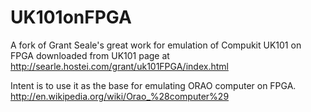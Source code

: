 # UK101onFPGA

A fork of Grant Seale's great work
for emulation of Compukit UK101 on FPGA
downloaded from UK101 page at http://searle.hostei.com/grant/uk101FPGA/index.html

Intent is to use it as the base for emulating
ORAO computer on FPGA.
http://en.wikipedia.org/wiki/Orao_%28computer%29
